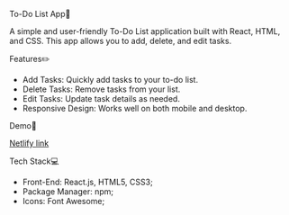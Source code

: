 To-Do List App📝

A simple and user-friendly To-Do List application built with React, HTML, and CSS. This app allows you to add, delete, and edit tasks.

Features✏️

- Add Tasks: Quickly add tasks to your to-do list.
- Delete Tasks: Remove tasks from your list.
- Edit Tasks: Update task details as needed.
- Responsive Design: Works well on both mobile and desktop.


Demo🔗

[Netlify link](https://cosmic-semifreddo-14d8b3.netlify.app/)


Tech Stack💻

- Front-End: React.js, HTML5, CSS3;
- Package Manager: npm;
- Icons: Font Awesome;


